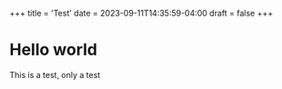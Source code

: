 +++
title = 'Test'
date = 2023-09-11T14:35:59-04:00
draft = false
+++

# Hello world

This is a test, only a test
